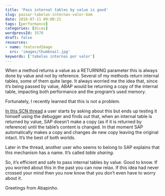 ```yaml
---
title: 'Pass internal tables by value is good'
slug: passar-tabelas-internas-valor-bom
date: 2016-07-11 09:00:21
tags: [performance]
categories: [dicas]
wordpressId: 3578
draft: false
resources:
- name: featuredImage
  src: 'images/thumbnail.jpg'
keywords: ['tabelas internas por valor']
---
```

When a method returns a value as a RETURNING parameter this is always done by value and not by reference. Several of my methods return internal tables, some of them quite large. It always worried me the idea that, since it’s being passed by value, ABAP would be returning a copy of the internal table, impacting both performance and the program’s used memory.

Fortunately, I recently learned that this is not​ a problem.

<!--more-->

[In this SCN thread][1] a user starts by asking about this but ends up testing it himself using the debugger and finds out that, when an internal table is returned by value, SAP doesn’t make a copy (as if it is returned by reference) until the table’s content is changed. In that moment SAP automatically makes a copy and changes de new copy leaving the original intact. It’s the best of both worlds.

Later in the thread, another user who seems to belong to SAP explains that this mechanism has a name. It’s called _table sharing_.

So, it’s efficient and safe to pass internal tables by value. Good to know. If you worried about this in the past you can now relax. If this idea had never crossed your mind then you now know that you don’t even have to worry about it.

Greetings from Abapinho.

   [1]: https://scn.sap.com/thread/280115
